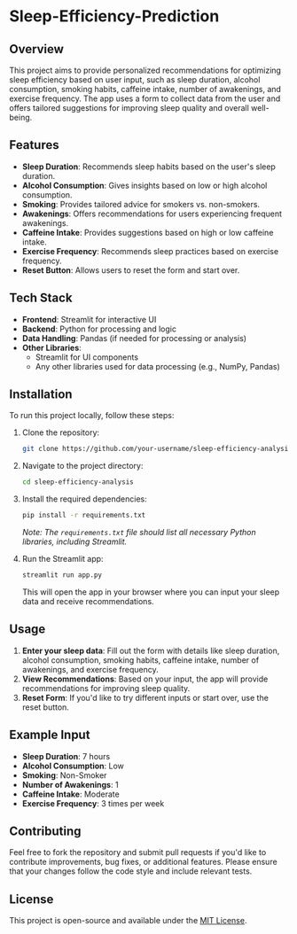 # Sleep-Efficiency-Prediction

## Overview

This project aims to provide personalized recommendations for optimizing sleep efficiency based on user input, such as sleep duration, alcohol consumption, smoking habits, caffeine intake, number of awakenings, and exercise frequency. The app uses a form to collect data from the user and offers tailored suggestions for improving sleep quality and overall well-being.

## Features

- **Sleep Duration**: Recommends sleep habits based on the user's sleep duration.
- **Alcohol Consumption**: Gives insights based on low or high alcohol consumption.
- **Smoking**: Provides tailored advice for smokers vs. non-smokers.
- **Awakenings**: Offers recommendations for users experiencing frequent awakenings.
- **Caffeine Intake**: Provides suggestions based on high or low caffeine intake.
- **Exercise Frequency**: Recommends sleep practices based on exercise frequency.
- **Reset Button**: Allows users to reset the form and start over.

## Tech Stack

- **Frontend**: Streamlit for interactive UI
- **Backend**: Python for processing and logic
- **Data Handling**: Pandas (if needed for processing or analysis)
- **Other Libraries**: 
  - Streamlit for UI components
  - Any other libraries used for data processing (e.g., NumPy, Pandas)

## Installation

To run this project locally, follow these steps:

1. Clone the repository:

    ```bash
    git clone https://github.com/your-username/sleep-efficiency-analysis.git
    ```

2. Navigate to the project directory:

    ```bash
    cd sleep-efficiency-analysis
    ```

3. Install the required dependencies:

    ```bash
    pip install -r requirements.txt
    ```

    _Note: The `requirements.txt` file should list all necessary Python libraries, including Streamlit._

4. Run the Streamlit app:

    ```bash
    streamlit run app.py
    ```

    This will open the app in your browser where you can input your sleep data and receive recommendations.

## Usage

1. **Enter your sleep data**: Fill out the form with details like sleep duration, alcohol consumption, smoking habits, caffeine intake, number of awakenings, and exercise frequency.
2. **View Recommendations**: Based on your input, the app will provide recommendations for improving sleep quality.
3. **Reset Form**: If you'd like to try different inputs or start over, use the reset button.

## Example Input

- **Sleep Duration**: 7 hours
- **Alcohol Consumption**: Low
- **Smoking**: Non-Smoker
- **Number of Awakenings**: 1
- **Caffeine Intake**: Moderate
- **Exercise Frequency**: 3 times per week

## Contributing

Feel free to fork the repository and submit pull requests if you'd like to contribute improvements, bug fixes, or additional features. Please ensure that your changes follow the code style and include relevant tests.

## License

This project is open-source and available under the [MIT License](LICENSE).
